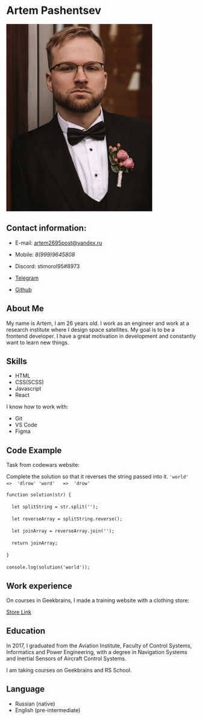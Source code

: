 # **Artem Pashentsev** 

![profile](/img/profile.jpg)

## Contact information:

* E-mail: artem2695post@yandex.ru

* Mobile: *8(999)9645808*

* Discord: stimorol95#8973

* [Telegram](https://t.me/stimorol95)

* [Github](https://github.com/stimorol95)

## About Me

 My name is Artem, I am 26 years old. I work as an engineer and work at a research institute where I design space satellites. My goal is to be a frontend developer. I have a great motivation in development and constantly want to learn new things.

## Skills

* HTML
* CSS(SCSS)
* Javascript
* React

I know how to work with:
* Git 
* VS Code
* Figma

## Code Example

Task from codewars website:

Complete the solution so that it reverses the string passed into it.
`'world'  =>  'dlrow' 'word'   =>  'drow' `

```
function solution(str) {
 
  let splitString = str.split(''); 
  
  let reverseArray = splitString.reverse();
  
  let joinArray = reverseArray.join('');
  
  return joinArray;
  
}

console.log(solution('world'));
```

## Work experience

On courses in Geekbrains, I made a training website with a clothing store:

[Store Link](https://stimorol95.github.io/clothing_store/)

## Education

In 2017, I graduated from the Aviation Institute, Faculty of Control Systems, Informatics and Power Engineering, with a degree in Navigation Systems and Inertial Sensors of Aircraft Control Systems. 

I am taking courses on Geekbrains and RS School.

## Language 

* Russian (native)
* English (pre-intermediate)